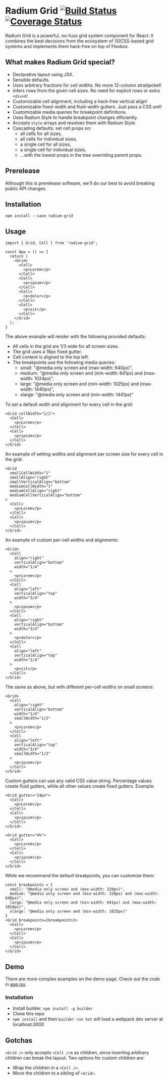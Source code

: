 # Radium Grid [![Build Status](https://travis-ci.org/FormidableLabs/radium-grid.svg?branch=master)](https://travis-ci.org/FormidableLabs/radium-grid) [![Coverage Status](https://coveralls.io/repos/github/FormidableLabs/radium-grid/badge.svg?branch=master)](https://coveralls.io/github/FormidableLabs/radium-grid?branch=master)

Radium Grid is a powerful, no-fuss grid system component for React. It combines the best decisions from the ecosystem of (S)CSS-based grid systems and implements them hack-free on top of Flexbox.

## What makes Radium Grid special?
- Declarative layout using JSX.
- Sensible defaults.
- Uses arbitrary fractions for cell widths. No more 12-column straitjacket!
- Infers rows from the given cell sizes. No need for explicit rows or extra `<div>`s!
- Customizable cell alignment, including a hack-free vertical align!
- Customizable fixed-width and fluid-width gutters. Just pass a CSS unit!
- Customizable media queries for breakpoint definitions.
- Uses Radium Style to handle breakpoint changes efficiently.
- Accepts `style` arrays and resolves them with Radium Style.
- Cascading defaults: set cell props on:
  - all cells for all sizes,
  - all cells for individual sizes,
  - a single cell for all sizes,
  - a single cell for individual sizes,
  - ...with the lowest props in the tree overriding parent props.

## Prerelease
Although this is prerelease software, we'll do our best to avoid breaking public API changes.

## Installation
`npm install --save radium-grid`

## Usage
```es6
import { Grid, Cell } from 'radium-grid';

const App = () => {
  return (
    <Grid>
      <Cell>
        <p>Lorem</p>
      </Cell>
      <Cell>
        <p>ipsum</p>
      </Cell>
      <Cell>
        <p>dolor</p>
      </Cell>
      <Cell>
        <p>sit</p>
      </Cell>
    </Grid>
  );
}
```
The above example will render with the following provided defaults:
- All cells in the grid are 1/3 wide for all screen sizes.
- The grid uses a 16px fixed gutter.
- Cell content is aligned to the top left.
- The breakpoints use the following media queries:
  - small: "@media only screen and (max-width: 640px)",
  - medium: "@media only screen and (min-width: 641px) and (max-width: 1024px)",
  - large: "@media only screen and (min-width: 1025px) and (max-width: 1440px)",
  - xlarge: "@media only screen and (min-width: 1441px)"

To set a default width and alignment for every cell in the grid:
```es6
<Grid cellWidth="1/2">
  <Cell>
    <p>Lorem</p>
  </Cell>
  <Cell>
    <p>ipsum</p>
  </Cell>
</Grid>
```

An example of setting widths and alignment per screen size for every cell in the grid:
```es6
<Grid
  smallCellWidth="1"
  smallAlign="right"
  smallVerticalAlign="bottom"
  mediumCellWidth="1"
  mediumCellAlign="right"
  mediumCellVerticalAlign="bottom"
>
  <Cell>
    <p>Lorem</p>
  </Cell>
  <Cell>
    <p>ipsum</p>
  </Cell>
</Grid>
```

An example of custom per-cell widths and alignments:
```es6
<Grid>
  <Cell
    align="right"
    verticalAlign="bottom"
    width="1/4"
  >
    <p>Lorem</p>
  </Cell>
  <Cell
    align="left"
    verticalAlign="top"
    width="3/4"
  >
    <p>ipsum</p>
  </Cell>
  <Cell
    align="right"
    verticalAlign="bottom"
    width="3/4"
  >
    <p>dolor</p>
  </Cell>
  <Cell
    align="left"
    verticalAlign="top"
    width="1/4"
  >
    <p>sit</p>
  </Cell>
</Grid>
```

The same as above, but with different per-cell widths on small screens:
```es6
<Grid>
  <Cell
    align="right"
    verticalAlign="bottom"
    width="1/4"
    smallWidth="1/2"
  >
    <p>Lorem</p>
  </Cell>
  <Cell
    align="left"
    verticalAlign="top"
    width="3/4"
    smallWidth="1/2"
  >
    <p>ipsum</p>
  </Cell>
</Grid>
```

Custom gutters can use any valid CSS value string. Percentage values create fluid gutters, while all other values create fixed gutters. Example:

```es6
<Grid gutter="24px">
  <Cell>
    <p>Lorem</p>
  </Cell>
  <Cell>
    <p>ipsum</p>
  </Cell>
</Grid>

<Grid gutter="4%">
  <Cell>
    <p>Lorem</p>
  </Cell>
  <Cell>
    <p>ipsum</p>
  </Cell>
</Grid>
```

While we recommend the default breakpoints, you can customize them:
```es6
const breakpoints = {
  small: "@media only screen and (max-width: 320px)",
  medium: "@media only screen and (min-width: 320px) and (max-width: 640px)",
  large: "@media only screen and (min-width: 641px) and (max-width: 1024px)",
  xlarge: "@media only screen and (min-width: 1025px)"
}
<Grid breakpoints={breakpoints}>
  <Cell>
    <p>Lorem</p>
  </Cell>
  <Cell>
    <p>ipsum</p>
  </Cell>
</Grid>
```

## Demo
There are more complex examples on the demo page. Check out the code in [app.jsx](https://github.com/FormidableLabs/radium-grid/blob/master/demo/app.jsx).

### Installation
- Install builder: `npm install -g builder`
- Clone this repo
- `npm install` and then `builder run hot` will load a webpack dev server at localhost:3000

## Gotchas
`<Grid />` only accepts `<Cell />`s as children, since inserting arbitrary children can break the layout. Two options for custom children are:
- Wrap the children in a `<Cell />`.
- Move the children to a sibling of `<Grid>`.
